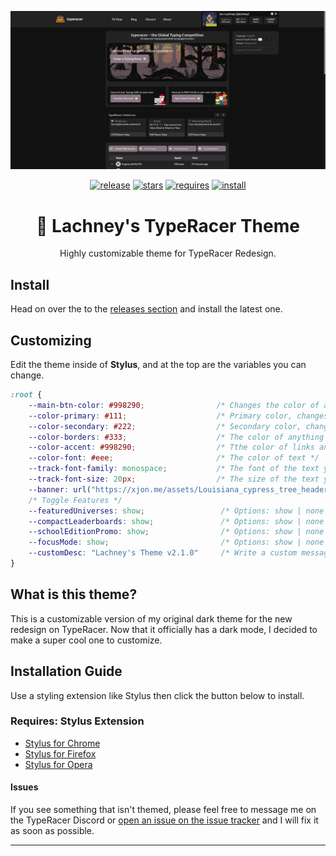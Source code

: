 ![LachneyTheme](https://github.com/Lachney/Lachney-TR-Theme/blob/main/assets/previews/main.png?raw=true)

<center>

[![release](https://img.shields.io/github/v/release/Lachney/Lachney-TR-Theme?style=for-the-badge)](https://github.com/Lachney/Lachney-TR-Theme/releases)
[![stars](https://img.shields.io/github/stars/Lachney/Lachney-TR-Theme?style=for-the-badge)](https://github.com/Lachney/Lachney-TR-Theme/stargazers)
[![requires](https://img.shields.io/badge/REQUIRES-STYLUS-orange?style=for-the-badge)](https://github.com/openstyles/stylus#releases)
[![install](https://img.shields.io/badge/STYLUS-CLICK%20to%20INSTALL-green?style=for-the-badge)](https://github.com/Lachney/Lachney-TR-Theme/raw/main/theme.user.css)

</center>

<center><h1>🦆 Lachney's TypeRacer Theme</h1></center>
<center>Highly customizable theme for TypeRacer Redesign.</center>

## Install

Head on over the to the [releases section](https://github.com/Lachney-TR-Theme/releases) and install the latest one.

## Customizing

Edit the theme inside of **Stylus**, and at the top are the variables you can change.

```css
:root {
    --main-btn-color: #998290;                /* Changes the color of all buttons */
    --color-primary: #111;                    /* Primary color, changes the background color */
    --color-secondary: #222;                  /* Secondary color, changes the navbar and containers */
    --color-borders: #333;                    /* The color of anything that has borders */
    --color-accent: #998290;                  /* Tthe color of links and titles */
    --color-font: #eee;                       /* The color of text */
    --track-font-family: monospace;           /* The font of the text you're typing.| Ex: Comic Sans MS, Arial, Times New Roman */
    --track-font-size: 20px;                  /* The size of the text you're typing | Ex: 16px, 20px, 26px */
    --banner: url("https://xjon.me/assets/Louisiana_cypress_tree_header.webp");
    /* Toggle Features */
    --featuredUniverses: show;                 /* Options: show | none | Desc: Toggle to display the Featured Universes List */
    --compactLeaderboards: show;               /* Options: show | none | Desc: Hides profile pictures from leaderboards to make it more compact */
    --schoolEditionPromo: show;                /* Options: show | none | Desc: Hides the school edition promo */
    --focusMode: show;                         /* Options: show | none | Desc: Hides all of the cars for you to focus */
    --customDesc: "Lachney's Theme v2.1.0"     /* Write a custom message to appear in the settings menu. Ex: Follow @TypeRacer on Twitter!*/
}
```

## What is this theme?

This is a customizable version of my original dark theme for the new redesign on TypeRacer. Now that it officially has a dark mode, I decided to make a super cool one to customize.

##  Installation Guide

Use a styling extension like Stylus then click the button below to install.

### Requires: Stylus Extension

* [Stylus for Chrome](https://chrome.google.com/webstore/detail/stylus/clngdbkpkpeebahjckkjfobafhncgmne)
* [Stylus for Firefox](https://addons.mozilla.org/en-US/firefox/addon/styl-us/)
* [Stylus for Opera](https://addons.opera.com/en/extensions/details/stylus/)

#### Issues

If you see something that isn't themed, please feel free to message me on the TypeRacer Discord or [open an issue on the issue tracker](https://github.com/Lachney/TypeRacer-Responsive-Dark-Theme/issues) and I will fix it as soon as possible.

---
